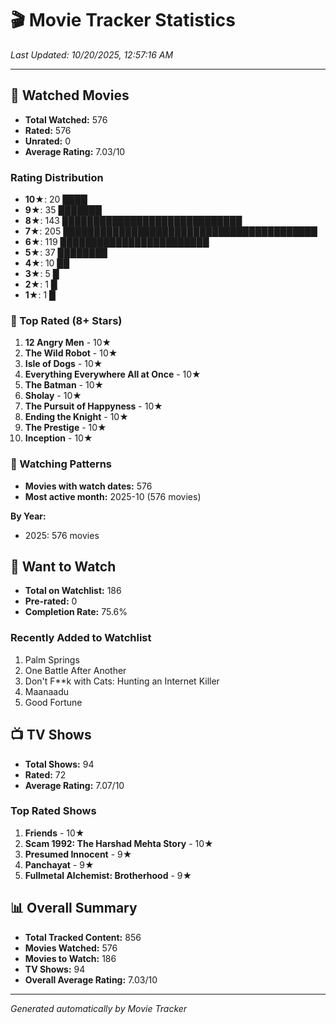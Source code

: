 # 🎬 Movie Tracker Statistics

*Last Updated: 10/20/2025, 12:57:16 AM*

---

## 🍿 Watched Movies

- **Total Watched:** 576
- **Rated:** 576
- **Unrated:** 0
- **Average Rating:** 7.03/10

### Rating Distribution

- **10★**: 20 ████
- **9★**: 35 ███████
- **8★**: 143 █████████████████████████████
- **7★**: 205 █████████████████████████████████████████
- **6★**: 119 ████████████████████████
- **5★**: 37 ████████
- **4★**: 10 ██
- **3★**: 5 █
- **2★**: 1 █
- **1★**: 1 █

### 🌟 Top Rated (8+ Stars)

1. **12 Angry Men** - 10★
2. **The Wild Robot** - 10★
3. **Isle of Dogs** - 10★
4. **Everything Everywhere All at Once** - 10★
5. **The Batman** - 10★
6. **Sholay** - 10★
7. **The Pursuit of Happyness** - 10★
8. **Ending the Knight** - 10★
9. **The Prestige** - 10★
10. **Inception** - 10★

### 📅 Watching Patterns

- **Movies with watch dates:** 576
- **Most active month:** 2025-10 (576 movies)

**By Year:**
- 2025: 576 movies

## 📝 Want to Watch

- **Total on Watchlist:** 186
- **Pre-rated:** 0
- **Completion Rate:** 75.6%

### Recently Added to Watchlist

1. Palm Springs
2. One Battle After Another
3. Don't F**k with Cats: Hunting an Internet Killer
4. Maanaadu
5. Good Fortune

## 📺 TV Shows

- **Total Shows:** 94
- **Rated:** 72
- **Average Rating:** 7.07/10

### Top Rated Shows

1. **Friends** - 10★
2. **Scam 1992: The Harshad Mehta Story** - 10★
3. **Presumed Innocent** - 9★
4. **Panchayat** - 9★
5. **Fullmetal Alchemist: Brotherhood** - 9★

## 📊 Overall Summary

- **Total Tracked Content:** 856
- **Movies Watched:** 576
- **Movies to Watch:** 186
- **TV Shows:** 94
- **Overall Average Rating:** 7.03/10

---

*Generated automatically by Movie Tracker*